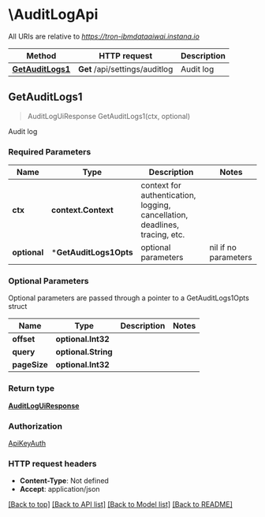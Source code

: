 # \AuditLogApi

All URIs are relative to *https://tron-ibmdataaiwai.instana.io*

Method | HTTP request | Description
------------- | ------------- | -------------
[**GetAuditLogs1**](AuditLogApi.md#GetAuditLogs1) | **Get** /api/settings/auditlog | Audit log



## GetAuditLogs1

> AuditLogUiResponse GetAuditLogs1(ctx, optional)

Audit log

### Required Parameters


Name | Type | Description  | Notes
------------- | ------------- | ------------- | -------------
**ctx** | **context.Context** | context for authentication, logging, cancellation, deadlines, tracing, etc.
 **optional** | ***GetAuditLogs1Opts** | optional parameters | nil if no parameters

### Optional Parameters

Optional parameters are passed through a pointer to a GetAuditLogs1Opts struct


Name | Type | Description  | Notes
------------- | ------------- | ------------- | -------------
 **offset** | **optional.Int32**|  | 
 **query** | **optional.String**|  | 
 **pageSize** | **optional.Int32**|  | 

### Return type

[**AuditLogUiResponse**](AuditLogUiResponse.md)

### Authorization

[ApiKeyAuth](../README.md#ApiKeyAuth)

### HTTP request headers

- **Content-Type**: Not defined
- **Accept**: application/json

[[Back to top]](#) [[Back to API list]](../README.md#documentation-for-api-endpoints)
[[Back to Model list]](../README.md#documentation-for-models)
[[Back to README]](../README.md)

